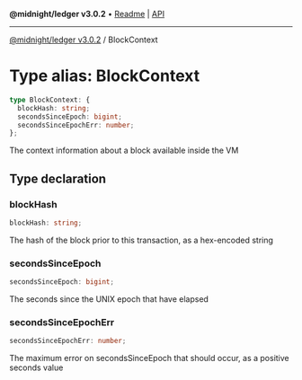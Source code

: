 **@midnight/ledger v3.0.2** • [Readme](../README.md) \| [API](../globals.md)

***

[@midnight/ledger v3.0.2](../README.md) / BlockContext

# Type alias: BlockContext

```ts
type BlockContext: {
  blockHash: string;
  secondsSinceEpoch: bigint;
  secondsSinceEpochErr: number;
};
```

The context information about a block available inside the VM

## Type declaration

### blockHash

```ts
blockHash: string;
```

The hash of the block prior to this transaction, as a hex-encoded string

### secondsSinceEpoch

```ts
secondsSinceEpoch: bigint;
```

The seconds since the UNIX epoch that have elapsed

### secondsSinceEpochErr

```ts
secondsSinceEpochErr: number;
```

The maximum error on secondsSinceEpoch that should occur, as a
positive seconds value
